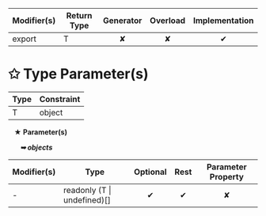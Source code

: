 | Modifier(s)                            | Return Type                    | Generator                        | Overload                         | Implementation                        |
|----------------------------------------|--------------------------------|:--------------------------------:|:--------------------------------:|:-------------------------------------:|
| export | T | ✘ | ✘  | ✔ |

# &#10025; Type Parameter(s)

| Type | Constraint |
| ---- | ---------- |
| T    | object     |

&nbsp;&nbsp; **&#9733; Parameter(s)**

&nbsp;&nbsp;&nbsp;&nbsp;&nbsp; _**&#10149; objects**_

| Modifier(s)                              | Type                        | Optional                           | Rest                          | Parameter Property                          |
|------------------------------------------|-----------------------------|:----------------------------------:|:-----------------------------:|:-------------------------------------------:|
| - | readonly (T &#124; undefined)[] | ✔  | ✔ | ✘ |